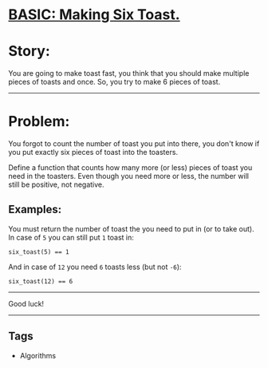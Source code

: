 # [BASIC: Making Six Toast.](https://www.codewars.com/kata/5834fec22fb0ba7d080000e8)

# Story:

You are going to make toast fast, you think that you should make multiple pieces of toasts and once. So, you try to make 6 pieces of toast.

---

# Problem:

You forgot to count the number of toast you put into there, you don't know if you put exactly six pieces of toast into the toasters.

Define a function that counts how many more (or less) pieces of toast you need in the toasters. Even though you need more or less, the number will still be positive, not negative.

## Examples:

You must return the number of toast the you need to put in (or to take out). In case of `5` you can still put `1` toast in:

```
six_toast(5) == 1
```

And in case of `12` you need `6` toasts less (but not `-6`):

```
six_toast(12) == 6
```

---

Good luck!

---

## Tags

- Algorithms
